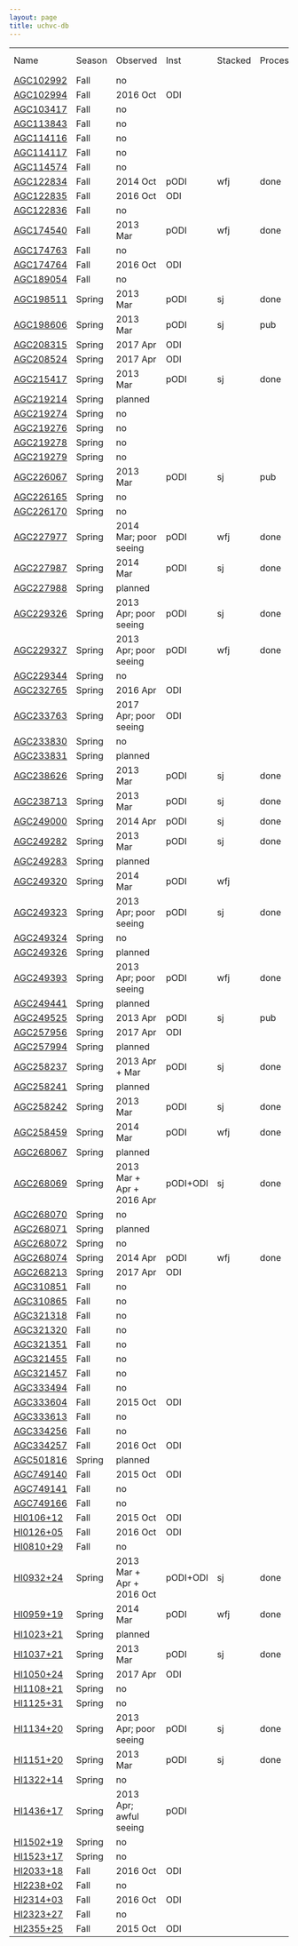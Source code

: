 ```yaml
---
layout: page
title: uchvc-db
--- 
```

<table>
<tr><td>Name</td><td>Season</td><td>Observed</td><td>Inst</td><td>Stacked</td><td>Processed</td><td>RA</td><td>Dec</td><td>cz</td><td>abar</td><td>log MHI</td><td>log NHI</td></tr>
<tr class="notobs"><td><a href="/uchvc-db/agc102992">AGC102992</a></td><td>Fall</td><td>no</td><td></td><td></td><td></td><td>00h52m06.2s</td><td>+29d12m04s</td><td> -177</td><td>15.49</td><td> 5.48</td><td> 18.37</td></tr>
<tr class="yesobs"><td><a href="/uchvc-db/agc102994">AGC102994</a></td><td>Fall</td><td>2016 Oct</td><td>ODI</td><td></td><td></td><td>00h54m31.6s</td><td>+29d24m02s</td><td> -290</td><td> 5.48</td><td> 5.20</td><td> 18.99</td></tr>
<tr class="notobs"><td><a href="/uchvc-db/agc103417">AGC103417</a></td><td>Fall</td><td>no</td><td></td><td></td><td></td><td>00h05m54.3s</td><td>+31d20m14s</td><td> -128</td><td>20.12</td><td> 5.74</td><td> 18.40</td></tr>
<tr class="notobs"><td><a href="/uchvc-db/agc113843">AGC113843</a></td><td>Fall</td><td>no</td><td></td><td></td><td></td><td>01h10m35.2s</td><td>+25d06m01s</td><td>   84</td><td>11.66</td><td> 5.36</td><td> 18.49</td></tr>
<tr class="notobs"><td><a href="/uchvc-db/agc114116">AGC114116</a></td><td>Fall</td><td>no</td><td></td><td></td><td></td><td>01h49m52.1s</td><td>+29d26m00s</td><td> -325</td><td>21.54</td><td> 5.97</td><td> 18.57</td></tr>
<tr class="notobs"><td><a href="/uchvc-db/agc114117">AGC114117</a></td><td>Fall</td><td>no</td><td></td><td></td><td></td><td>01h50m31.4s</td><td>+28d22m59s</td><td> -317</td><td>15.72</td><td> 6.02</td><td> 18.90</td></tr>
<tr class="notobs"><td><a href="/uchvc-db/agc114574">AGC114574</a></td><td>Fall</td><td>no</td><td></td><td></td><td></td><td>01h17m03.4s</td><td>+15d55m48s</td><td> -273</td><td> 7.75</td><td> 5.22</td><td> 18.71</td></tr>
<tr class="yesobs"><td><a href="/uchvc-db/agc122834">AGC122834</a></td><td>Fall</td><td>2014 Oct</td><td>pODI</td><td>wfj</td><td>done</td><td>02h03m48.8s</td><td>+29d13m13s</td><td>   49</td><td>10.58</td><td> 5.93</td><td> 19.15</td></tr>
<tr class="yesobs"><td><a href="/uchvc-db/agc122835">AGC122835</a></td><td>Fall</td><td>2016 Oct</td><td>ODI</td><td></td><td></td><td>02h05m35.5s</td><td>+29d13m56s</td><td>   29</td><td> 5.48</td><td> 5.46</td><td> 19.26</td></tr>
<tr class="notobs"><td><a href="/uchvc-db/agc122836">AGC122836</a></td><td>Fall</td><td>no</td><td></td><td></td><td></td><td>02h52m29.7s</td><td>+26d26m30s</td><td> -135</td><td>20.86</td><td> 6.21</td><td> 18.84</td></tr>
<tr class="yesobs"><td><a href="/uchvc-db/agc174540">AGC174540</a></td><td>Fall</td><td>2013 Mar</td><td>pODI</td><td>wfj</td><td>done</td><td>07h45m59.9s</td><td>+14d58m37s</td><td>  162</td><td> 7.75</td><td> 5.69</td><td> 19.18</td></tr>
<tr class="notobs"><td><a href="/uchvc-db/agc174763">AGC174763</a></td><td>Fall</td><td>no</td><td></td><td></td><td></td><td>07h55m27.1s</td><td>+24d41m43s</td><td>  156</td><td>13.27</td><td> 5.82</td><td> 18.85</td></tr>
<tr class="yesobs"><td><a href="/uchvc-db/agc174764">AGC174764</a></td><td>Fall</td><td>2016 Oct</td><td>ODI</td><td></td><td></td><td>07h56m14.8s</td><td>+25d09m00s</td><td>  175</td><td> 7.07</td><td> 5.19</td><td> 18.76</td></tr>
<tr class="notobs"><td><a href="/uchvc-db/agc189054">AGC189054</a></td><td>Fall</td><td>no</td><td></td><td></td><td></td><td>08h25m46.7s</td><td>+25d11m28s</td><td>  173</td><td>15.72</td><td> 5.62</td><td> 18.50</td></tr>
<tr class="yesobs"><td><a href="/uchvc-db/agc198511">AGC198511</a></td><td>Spring</td><td>2013 Mar</td><td>pODI</td><td>sj</td><td>done</td><td>09h30m13.2s</td><td>+24d12m17s</td><td>  152</td><td> 6.93</td><td> 5.24</td><td> 18.83</td></tr>
<tr class="yesobs"><td><a href="/uchvc-db/agc198606">AGC198606</a></td><td>Spring</td><td>2013 Mar</td><td>pODI</td><td>sj</td><td>pub</td><td>09h30m05.5s</td><td>+16d39m03s</td><td>   53</td><td> 9.00</td><td> 6.20</td><td> 19.56</td></tr>
<tr class="yesobs"><td><a href="/uchvc-db/agc208315">AGC208315</a></td><td>Spring</td><td>2017 Apr</td><td>ODI</td><td></td><td></td><td>10h27m01.1s</td><td>+08d47m08s</td><td>  148</td><td>12.25</td><td> 6.07</td><td> 19.16</td></tr>
<tr class="yesobs"><td><a href="/uchvc-db/agc208524">AGC208524</a></td><td>Spring</td><td>2017 Apr</td><td>ODI</td><td></td><td></td><td>10h47m02.5s</td><td>+01d46m31s</td><td>  179</td><td> 5.00</td><td> 5.20</td><td> 19.07</td></tr>
<tr class="yesobs"><td><a href="/uchvc-db/agc215417">AGC215417</a></td><td>Spring</td><td>2013 Mar</td><td>pODI</td><td>sj</td><td>done</td><td>11h40m08.1s</td><td>+15d06m44s</td><td>  216</td><td> 9.49</td><td> 5.22</td><td> 18.54</td></tr>
<tr class="planobs"><td><a href="/uchvc-db/agc219214">AGC219214</a></td><td>Spring</td><td>planned</td><td></td><td></td><td></td><td>11h09m29.8s</td><td>+05d26m01s</td><td>  142</td><td> 5.29</td><td> 5.12</td><td> 18.94</td></tr>
<tr class="notobs"><td><a href="/uchvc-db/agc219274">AGC219274</a></td><td>Spring</td><td>no</td><td></td><td></td><td></td><td>11h21m19.6s</td><td>+06d21m32s</td><td>  143</td><td>20.49</td><td> 6.30</td><td> 18.95</td></tr>
<tr class="notobs"><td><a href="/uchvc-db/agc219276">AGC219276</a></td><td>Spring</td><td>no</td><td></td><td></td><td></td><td>11h26m24.8s</td><td>+07d39m15s</td><td>  149</td><td>12.96</td><td> 5.69</td><td> 18.74</td></tr>
<tr class="notobs"><td><a href="/uchvc-db/agc219278">AGC219278</a></td><td>Spring</td><td>no</td><td></td><td></td><td></td><td>11h28m55.6s</td><td>+06d25m29s</td><td>  182</td><td> 8.12</td><td> 5.33</td><td> 18.78</td></tr>
<tr class="notobs"><td><a href="/uchvc-db/agc219279">AGC219279</a></td><td>Spring</td><td>no</td><td></td><td></td><td></td><td>11h29m28.6s</td><td>+06d09m23s</td><td>  167</td><td>11.49</td><td> 5.55</td><td> 18.70</td></tr>
<tr class="yesobs"><td><a href="/uchvc-db/agc226067">AGC226067</a></td><td>Spring</td><td>2013 Mar</td><td>pODI</td><td>sj</td><td>pub</td><td>12h21m54.7s</td><td>+13d28m10s</td><td> -128</td><td> 4.47</td><td> 5.34</td><td> 19.31</td></tr>
<tr class="notobs"><td><a href="/uchvc-db/agc226165">AGC226165</a></td><td>Spring</td><td>no</td><td></td><td></td><td></td><td>12h34m40.2s</td><td>+08d24m08s</td><td>  200</td><td> 7.75</td><td> 5.33</td><td> 18.82</td></tr>
<tr class="notobs"><td><a href="/uchvc-db/agc226170">AGC226170</a></td><td>Spring</td><td>no</td><td></td><td></td><td></td><td>12h42m04.6s</td><td>+09d54m05s</td><td>  220</td><td>12.96</td><td> 5.44</td><td> 18.49</td></tr>
<tr class="yesobs"><td><a href="/uchvc-db/agc227977">AGC227977</a></td><td>Spring</td><td>2014 Mar; poor seeing</td><td>pODI</td><td>wfj</td><td>done</td><td>12h09m20.0s</td><td>+04d23m30s</td><td> -142</td><td> 5.29</td><td> 5.03</td><td> 18.85</td></tr>
<tr class="yesobs"><td><a href="/uchvc-db/agc227987">AGC227987</a></td><td>Spring</td><td>2014 Mar</td><td>pODI</td><td>sj</td><td>done</td><td>12h45m29.8s</td><td>+05d20m23s</td><td>  265</td><td>12.00</td><td> 6.12</td><td> 19.23</td></tr>
<tr class="planobs"><td><a href="/uchvc-db/agc227988">AGC227988</a></td><td>Spring</td><td>planned</td><td></td><td></td><td></td><td>12h46m22.9s</td><td>+04d48m42s</td><td>  321</td><td> 5.00</td><td> 5.10</td><td> 18.97</td></tr>
<tr class="yesobs"><td><a href="/uchvc-db/agc229326">AGC229326</a></td><td>Spring</td><td>2013 Apr; poor seeing</td><td>pODI</td><td>sj</td><td>done</td><td>12h27m34.7s</td><td>+17d38m23s</td><td>  242</td><td> 8.00</td><td> 5.30</td><td> 18.76</td></tr>
<tr class="yesobs"><td><a href="/uchvc-db/agc229327">AGC229327</a></td><td>Spring</td><td>2013 Apr; poor seeing</td><td>pODI</td><td>wfj</td><td>done</td><td>12h32m31.6s</td><td>+17d57m21s</td><td>  249</td><td>11.00</td><td> 5.30</td><td> 18.49</td></tr>
<tr class="notobs"><td><a href="/uchvc-db/agc229344">AGC229344</a></td><td>Spring</td><td>no</td><td></td><td></td><td></td><td>12h37m58.5s</td><td>+07d48m49s</td><td>  154</td><td>15.43</td><td> 5.59</td><td> 18.48</td></tr>
<tr class="yesobs"><td><a href="/uchvc-db/agc232765">AGC232765</a></td><td>Spring</td><td>2016 Apr</td><td>ODI</td><td></td><td></td><td>13h23m09.4s</td><td>+15d11m17s</td><td>  105</td><td> 5.00</td><td> 5.50</td><td> 19.37</td></tr>
<tr class="yesobs"><td><a href="/uchvc-db/agc233763">AGC233763</a></td><td>Spring</td><td>2017 Apr; poor seeing</td><td>ODI</td><td></td><td></td><td>13h12m42.3s</td><td>+13d30m46s</td><td>  127</td><td> 5.92</td><td> 5.35</td><td> 19.08</td></tr>
<tr class="notobs"><td><a href="/uchvc-db/agc233830">AGC233830</a></td><td>Spring</td><td>no</td><td></td><td></td><td></td><td>13h13m21.5s</td><td>+10d12m57s</td><td>  177</td><td>18.33</td><td> 5.60</td><td> 18.34</td></tr>
<tr class="planobs"><td><a href="/uchvc-db/agc233831">AGC233831</a></td><td>Spring</td><td>planned</td><td></td><td></td><td></td><td>13h22m41.6s</td><td>+11d52m31s</td><td>  124</td><td> 4.24</td><td> 5.17</td><td> 19.19</td></tr>
<tr class="yesobs"><td><a href="/uchvc-db/agc238626">AGC238626</a></td><td>Spring</td><td>2013 Mar</td><td>pODI</td><td>sj</td><td>done</td><td>13h03m51.1s</td><td>+12d12m23s</td><td>  211</td><td> 4.00</td><td> 4.90</td><td> 18.97</td></tr>
<tr class="yesobs"><td><a href="/uchvc-db/agc238713">AGC238713</a></td><td>Spring</td><td>2013 Mar</td><td>pODI</td><td>sj</td><td>done</td><td>13h30m43.8s</td><td>+04d13m38s</td><td>  308</td><td>10.95</td><td> 5.47</td><td> 18.66</td></tr>
<tr class="yesobs"><td><a href="/uchvc-db/agc249000">AGC249000</a></td><td>Spring</td><td>2014 Apr</td><td>pODI</td><td>sj</td><td>done</td><td>14h07m21.7s</td><td>+15d45m26s</td><td>   66</td><td> 9.00</td><td> 5.60</td><td> 18.96</td></tr>
<tr class="yesobs"><td><a href="/uchvc-db/agc249282">AGC249282</a></td><td>Spring</td><td>2013 Mar</td><td>pODI</td><td>sj</td><td>done</td><td>14h23m21.2s</td><td>+04d34m37s</td><td>  203</td><td> 5.92</td><td> 5.53</td><td> 19.26</td></tr>
<tr class="planobs"><td><a href="/uchvc-db/agc249283">AGC249283</a></td><td>Spring</td><td>planned</td><td></td><td></td><td></td><td>14h23m57.7s</td><td>+05d23m40s</td><td>  252</td><td>13.27</td><td> 5.42</td><td> 18.45</td></tr>
<tr class="yesobs"><td><a href="/uchvc-db/agc249320">AGC249320</a></td><td>Spring</td><td>2014 Mar</td><td>pODI</td><td>wfj</td><td></td><td>14h06m00.0s</td><td>+06d07m36s</td><td>   59</td><td> 5.00</td><td> 5.30</td><td> 19.17</td></tr>
<tr class="yesobs"><td><a href="/uchvc-db/agc249323">AGC249323</a></td><td>Spring</td><td>2013 Apr; poor seeing</td><td>pODI</td><td>sj</td><td>done</td><td>14h19m48.6s</td><td>+07d11m15s</td><td>  246</td><td>10.82</td><td> 5.50</td><td> 18.70</td></tr>
<tr class="notobs"><td><a href="/uchvc-db/agc249324">AGC249324</a></td><td>Spring</td><td>no</td><td></td><td></td><td></td><td>14h20m18.0s</td><td>+07d23m33s</td><td> -146</td><td> 8.00</td><td> 5.40</td><td> 18.86</td></tr>
<tr class="planobs"><td><a href="/uchvc-db/agc249326">AGC249326</a></td><td>Spring</td><td>planned</td><td></td><td></td><td></td><td>14h31m58.8s</td><td>+06d35m20s</td><td>  136</td><td> 5.48</td><td> 5.22</td><td> 19.01</td></tr>
<tr class="yesobs"><td><a href="/uchvc-db/agc249393">AGC249393</a></td><td>Spring</td><td>2013 Apr; poor seeing</td><td>pODI</td><td>wfj</td><td>done</td><td>14h10m58.1s</td><td>+24d12m04s</td><td> -157</td><td>11.62</td><td> 5.42</td><td> 18.56</td></tr>
<tr class="planobs"><td><a href="/uchvc-db/agc249441">AGC249441</a></td><td>Spring</td><td>planned</td><td></td><td></td><td></td><td>14h07m00.8s</td><td>+00d13m23s</td><td> -131</td><td> 8.00</td><td> 5.20</td><td> 18.66</td></tr>
<tr class="yesobs"><td><a href="/uchvc-db/agc249525">AGC249525</a></td><td>Spring</td><td>2013 Apr</td><td>pODI</td><td>sj</td><td>pub</td><td>14h17m50.1s</td><td>+17d32m52s</td><td>   48</td><td> 9.00</td><td> 6.20</td><td> 19.56</td></tr>
<tr class="yesobs"><td><a href="/uchvc-db/agc257956">AGC257956</a></td><td>Spring</td><td>2017 Apr</td><td>ODI</td><td></td><td></td><td>15h55m07.5s</td><td>+14d29m29s</td><td>  144</td><td> 6.93</td><td> 5.56</td><td> 19.15</td></tr>
<tr class="planobs"><td><a href="/uchvc-db/agc257994">AGC257994</a></td><td>Spring</td><td>planned</td><td></td><td></td><td></td><td>15h53m54.0s</td><td>+14d41m48s</td><td>  146</td><td> 9.17</td><td> 5.68</td><td> 19.03</td></tr>
<tr class="yesobs"><td><a href="/uchvc-db/agc258237">AGC258237</a></td><td>Spring</td><td>2013 Apr + Mar</td><td>pODI</td><td>sj</td><td>done</td><td>15h07m23.0s</td><td>+11d32m56s</td><td>  155</td><td> 7.07</td><td> 5.50</td><td> 19.07</td></tr>
<tr class="planobs"><td><a href="/uchvc-db/agc258241">AGC258241</a></td><td>Spring</td><td>planned</td><td></td><td></td><td></td><td>15h08m24.4s</td><td>+11d24m22s</td><td>  164</td><td>10.25</td><td> 5.37</td><td> 18.62</td></tr>
<tr class="yesobs"><td><a href="/uchvc-db/agc258242">AGC258242</a></td><td>Spring</td><td>2013 Mar</td><td>pODI</td><td>sj</td><td>done</td><td>15h10m00.6s</td><td>+11d11m27s</td><td>  207</td><td> 7.35</td><td> 5.22</td><td> 18.76</td></tr>
<tr class="yesobs"><td><a href="/uchvc-db/agc258459">AGC258459</a></td><td>Spring</td><td>2014 Mar</td><td>pODI</td><td>wfj</td><td>done</td><td>15h04m41.3s</td><td>+06d12m59s</td><td>  149</td><td>10.49</td><td> 5.50</td><td> 18.73</td></tr>
<tr class="planobs"><td><a href="/uchvc-db/agc268067">AGC268067</a></td><td>Spring</td><td>planned</td><td></td><td></td><td></td><td>16h05m29.4s</td><td>+16d09m12s</td><td>  158</td><td> 7.75</td><td> 5.65</td><td> 19.14</td></tr>
<tr class="yesobs"><td><a href="/uchvc-db/agc268069">AGC268069</a></td><td>Spring</td><td>2013 Mar + Apr + 2016 Apr</td><td>pODI+ODI</td><td>sj</td><td>done</td><td>16h05m32.6s</td><td>+14d59m20s</td><td>  132</td><td> 7.07</td><td> 5.43</td><td> 19.00</td></tr>
<tr class="notobs"><td><a href="/uchvc-db/agc268070">AGC268070</a></td><td>Spring</td><td>no</td><td></td><td></td><td></td><td>16h07m07.0s</td><td>+15d08m31s</td><td>  160</td><td>12.37</td><td> 5.54</td><td> 18.63</td></tr>
<tr class="planobs"><td><a href="/uchvc-db/agc268071">AGC268071</a></td><td>Spring</td><td>planned</td><td></td><td></td><td></td><td>16h12m36.8s</td><td>+14d12m26s</td><td>  109</td><td> 9.17</td><td> 5.80</td><td> 19.15</td></tr>
<tr class="notobs"><td><a href="/uchvc-db/agc268072">AGC268072</a></td><td>Spring</td><td>no</td><td></td><td></td><td></td><td>16h17m45.3s</td><td>+14d10m36s</td><td>  108</td><td>12.00</td><td> 5.87</td><td> 18.98</td></tr>
<tr class="yesobs"><td><a href="/uchvc-db/agc268074">AGC268074</a></td><td>Spring</td><td>2014 Apr</td><td>pODI</td><td>wfj</td><td>done</td><td>16h24m43.4s</td><td>+12d44m12s</td><td>  107</td><td> 9.95</td><td> 5.48</td><td> 18.75</td></tr>
<tr class="yesobs"><td><a href="/uchvc-db/agc268213">AGC268213</a></td><td>Spring</td><td>2017 Apr</td><td>ODI</td><td></td><td></td><td>16h22m35.7s</td><td>+05d08m48s</td><td> -139</td><td>10.95</td><td> 5.82</td><td> 19.01</td></tr>
<tr class="notobs"><td><a href="/uchvc-db/agc310851">AGC310851</a></td><td>Fall</td><td>no</td><td></td><td></td><td></td><td>21h54m06.2s</td><td>+31d12m49s</td><td> -324</td><td>19.08</td><td> 5.79</td><td> 18.50</td></tr>
<tr class="notobs"><td><a href="/uchvc-db/agc310865">AGC310865</a></td><td>Fall</td><td>no</td><td></td><td></td><td></td><td>21h58m02.9s</td><td>+28d37m35s</td><td> -439</td><td> 8.49</td><td> 5.37</td><td> 18.78</td></tr>
<tr class="notobs"><td><a href="/uchvc-db/agc321318">AGC321318</a></td><td>Fall</td><td>no</td><td></td><td></td><td></td><td>22h01m00.7s</td><td>+24d44m04s</td><td> -345</td><td>12.73</td><td> 5.54</td><td> 18.60</td></tr>
<tr class="notobs"><td><a href="/uchvc-db/agc321320">AGC321320</a></td><td>Fall</td><td>no</td><td></td><td></td><td></td><td>22h12m38.6s</td><td>+24d43m11s</td><td> -302</td><td> 9.49</td><td> 5.49</td><td> 18.81</td></tr>
<tr class="notobs"><td><a href="/uchvc-db/agc321351">AGC321351</a></td><td>Fall</td><td>no</td><td></td><td></td><td></td><td>22h21m34.4s</td><td>+24d36m38s</td><td> -341</td><td>11.96</td><td> 5.39</td><td> 18.51</td></tr>
<tr class="notobs"><td><a href="/uchvc-db/agc321455">AGC321455</a></td><td>Fall</td><td>no</td><td></td><td></td><td></td><td>22h11m21.8s</td><td>+29d54m02s</td><td> -288</td><td> 9.54</td><td> 5.62</td><td> 18.93</td></tr>
<tr class="notobs"><td><a href="/uchvc-db/agc321457">AGC321457</a></td><td>Fall</td><td>no</td><td></td><td></td><td></td><td>22h38m23.4s</td><td>+31d52m57s</td><td> -321</td><td>13.08</td><td> 5.60</td><td> 18.64</td></tr>
<tr class="notobs"><td><a href="/uchvc-db/agc333494">AGC333494</a></td><td>Fall</td><td>no</td><td></td><td></td><td></td><td>23h57m02.1s</td><td>+29d48m46s</td><td> -329</td><td> 9.17</td><td> 5.63</td><td> 18.98</td></tr>
<tr class="yesobs"><td><a href="/uchvc-db/agc333604">AGC333604</a></td><td>Fall</td><td>2015 Oct</td><td>ODI</td><td></td><td></td><td>23h11m23.2s</td><td>+27d56m45s</td><td>   66</td><td> 7.94</td><td> 5.61</td><td> 19.08</td></tr>
<tr class="notobs"><td><a href="/uchvc-db/agc333613">AGC333613</a></td><td>Fall</td><td>no</td><td></td><td></td><td></td><td>23h56m58.8s</td><td>+29d32m35s</td><td> -333</td><td> 8.06</td><td> 5.11</td><td> 18.57</td></tr>
<tr class="notobs"><td><a href="/uchvc-db/agc334256">AGC334256</a></td><td>Fall</td><td>no</td><td></td><td></td><td></td><td>23h00m56.4s</td><td>+15d20m14s</td><td> -461</td><td> 9.38</td><td> 5.57</td><td> 18.90</td></tr>
<tr class="yesobs"><td><a href="/uchvc-db/agc334257">AGC334257</a></td><td>Fall</td><td>2016 Oct</td><td>ODI</td><td></td><td></td><td>23h02m11.3s</td><td>+16d00m48s</td><td> -452</td><td> 6.93</td><td> 5.20</td><td> 18.79</td></tr>
<tr class="planobs"><td><a href="/uchvc-db/agc501816">AGC501816</a></td><td>Spring</td><td>planned</td><td></td><td></td><td></td><td>10h05m19.4s</td><td>-00d02m26s</td><td>  109</td><td> 7.00</td><td> 5.60</td><td> 19.18</td></tr>
<tr class="yesobs"><td><a href="/uchvc-db/agc749140">AGC749140</a></td><td>Fall</td><td>2015 Oct</td><td>ODI</td><td></td><td></td><td>00h51m16.4s</td><td>+15d11m11s</td><td>   52</td><td> 5.92</td><td> 5.50</td><td> 19.22</td></tr>
<tr class="notobs"><td><a href="/uchvc-db/agc749141">AGC749141</a></td><td>Fall</td><td>no</td><td></td><td></td><td></td><td>01h02m37.8s</td><td>+16d07m52s</td><td> -308</td><td> 8.94</td><td> 5.28</td><td> 18.65</td></tr>
<tr class="notobs"><td><a href="/uchvc-db/agc749166">AGC749166</a></td><td>Fall</td><td>no</td><td></td><td></td><td></td><td>01h59m58.7s</td><td>+16d05m25s</td><td>   49</td><td> 9.49</td><td> 5.66</td><td> 18.97</td></tr>
<tr class="yesobs"><td><a href="/uchvc-db/hi0106+12">HI0106+12</a></td><td>Fall</td><td>2015 Oct</td><td>ODI</td><td></td><td></td><td>01h06m00.7s</td><td>+12d26m57s</td><td>   84</td><td> 6.00</td><td> 5.36</td><td> 19.07</td></tr>
<tr class="yesobs"><td><a href="/uchvc-db/hi0126+05">HI0126+05</a></td><td>Fall</td><td>2016 Oct</td><td>ODI</td><td></td><td></td><td>01h26m21.5s</td><td>+05d23m08s</td><td>   59</td><td> 8.12</td><td> 6.06</td><td> 19.51</td></tr>
<tr class="notobs"><td><a href="/uchvc-db/hi0810+29">HI0810+29</a></td><td>Fall</td><td>no</td><td></td><td></td><td></td><td>08h10m07.6s</td><td>+28d58m35s</td><td>  181</td><td> 9.00</td><td> 5.30</td><td> 18.66</td></tr>
<tr class="yesobs"><td><a href="/uchvc-db/hi0932+24">HI0932+24</a></td><td>Spring</td><td>2013 Mar + Apr + 2016 Oct</td><td>pODI+ODI</td><td>sj</td><td>done</td><td>09h32m08.0s</td><td>+23d37m52s</td><td>  178</td><td>10.00</td><td> 5.30</td><td> 18.57</td></tr>
<tr class="yesobs"><td><a href="/uchvc-db/hi0959+19">HI0959+19</a></td><td>Spring</td><td>2014 Mar</td><td>pODI</td><td>wfj</td><td>done</td><td>09h59m11.8s</td><td>+18d55m35s</td><td>   84</td><td>16.00</td><td> 6.00</td><td> 18.86</td></tr>
<tr class="planobs"><td><a href="/uchvc-db/hi1023+21">HI1023+21</a></td><td>Spring</td><td>planned</td><td></td><td></td><td></td><td>10h23m09.0s</td><td>+20d40m59s</td><td>  -60</td><td> 8.00</td><td> 5.60</td><td> 19.06</td></tr>
<tr class="yesobs"><td><a href="/uchvc-db/hi1037+21">HI1037+21</a></td><td>Spring</td><td>2013 Mar</td><td>pODI</td><td>sj</td><td>done</td><td>10h37m06.6s</td><td>+20d30m58s</td><td>   98</td><td>11.00</td><td> 5.80</td><td> 18.99</td></tr>
<tr class="yesobs"><td><a href="/uchvc-db/hi1050+24">HI1050+24</a></td><td>Spring</td><td>2017 Apr</td><td>ODI</td><td></td><td></td><td>10h49m32.4s</td><td>+23d56m38s</td><td>   65</td><td>13.00</td><td> 6.00</td><td> 19.04</td></tr>
<tr class="notobs"><td><a href="/uchvc-db/hi1108+21">HI1108+21</a></td><td>Spring</td><td>no</td><td></td><td></td><td></td><td>11h08m04.7s</td><td>+21d14m14s</td><td>  127</td><td>14.00</td><td> 5.70</td><td> 18.68</td></tr>
<tr class="notobs"><td><a href="/uchvc-db/hi1125+31">HI1125+31</a></td><td>Spring</td><td>no</td><td></td><td></td><td></td><td>11h25m08.5s</td><td>+30d31m30s</td><td>   90</td><td>11.00</td><td> 5.40</td><td> 18.59</td></tr>
<tr class="yesobs"><td><a href="/uchvc-db/hi1134+20">HI1134+20</a></td><td>Spring</td><td>2013 Apr; poor seeing</td><td>pODI</td><td>sj</td><td>done</td><td>11h34m29.7s</td><td>+20d12m49s</td><td>   74</td><td> 7.00</td><td> 5.30</td><td> 18.88</td></tr>
<tr class="yesobs"><td><a href="/uchvc-db/hi1151+20">HI1151+20</a></td><td>Spring</td><td>2013 Mar</td><td>pODI</td><td>sj</td><td>done</td><td>11h51m24.3s</td><td>+20d32m20s</td><td>  192</td><td> 8.00</td><td> 5.30</td><td> 18.76</td></tr>
<tr class="notobs"><td><a href="/uchvc-db/hi1322+14">HI1322+14</a></td><td>Spring</td><td>no</td><td></td><td></td><td></td><td>13h22m23.2s</td><td>+14d14m08s</td><td>  109</td><td> 8.00</td><td> 5.20</td><td> 18.66</td></tr>
<tr class="yesobs"><td><a href="/uchvc-db/hi1436+17">HI1436+17</a></td><td>Spring</td><td>2013 Apr; awful seeing</td><td>pODI</td><td></td><td></td><td>14h35m57.6s</td><td>+17d10m04s</td><td>   30</td><td> 8.00</td><td> 5.60</td><td> 19.06</td></tr>
<tr class="notobs"><td><a href="/uchvc-db/hi1502+19">HI1502+19</a></td><td>Spring</td><td>no</td><td></td><td></td><td></td><td>15h01m49.8s</td><td>+19d27m01s</td><td>   27</td><td> 9.00</td><td> 5.60</td><td> 18.96</td></tr>
<tr class="notobs"><td><a href="/uchvc-db/hi1523+17">HI1523+17</a></td><td>Spring</td><td>no</td><td></td><td></td><td></td><td>15h22m59.6s</td><td>+16d42m02s</td><td>    5</td><td> 9.00</td><td> 5.60</td><td> 18.96</td></tr>
<tr class="yesobs"><td><a href="/uchvc-db/hi2033+18">HI2033+18</a></td><td>Fall</td><td>2016 Oct</td><td>ODI</td><td></td><td></td><td>20h33m00.7s</td><td>+17d35m00s</td><td>   37</td><td> 8.00</td><td> 6.01</td><td> 19.47</td></tr>
<tr class="notobs"><td><a href="/uchvc-db/hi2238+02">HI2238+02</a></td><td>Fall</td><td>no</td><td></td><td></td><td></td><td>22h37m47.3s</td><td>+02d21m05s</td><td> -110</td><td> 9.17</td><td> 5.39</td><td> 18.73</td></tr>
<tr class="yesobs"><td><a href="/uchvc-db/hi2314+03">HI2314+03</a></td><td>Fall</td><td>2016 Oct</td><td>ODI</td><td></td><td></td><td>23h14m16.4s</td><td>+03d23m07s</td><td>   42</td><td>13.00</td><td> 6.27</td><td> 19.32</td></tr>
<tr class="notobs"><td><a href="/uchvc-db/hi2323+27">HI2323+27</a></td><td>Fall</td><td>no</td><td></td><td></td><td></td><td>23h22m50.6s</td><td>+27d07m18s</td><td>   61</td><td>10.58</td><td> 5.43</td><td> 18.65</td></tr>
<tr class="yesobs"><td><a href="/uchvc-db/hi2355+25">HI2355+25</a></td><td>Fall</td><td>2015 Oct</td><td>ODI</td><td></td><td></td><td>23h55m21.4s</td><td>+25d17m26s</td><td>   45</td><td> 7.35</td><td> 5.31</td><td> 18.85</td></tr>
</table>
